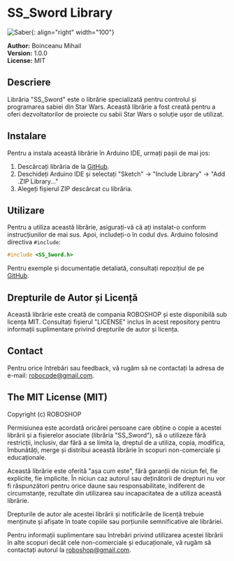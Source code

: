 
# SS_Sword Library

![Saber](saber_image.png){: align="right" width="100"}

**Author:** Boinceanu Mihail  
**Version:** 1.0.0  
**License:** MIT  

## Descriere

Librăria "SS_Sword" este o librărie specializată pentru controlul și programarea sabiei din Star Wars. Această librărie a fost creată pentru a oferi dezvoltatorilor de proiecte cu sabii Star Wars o soluție ușor de utilizat.

## Instalare

Pentru a instala această librărie în Arduino IDE, urmați pașii de mai jos:

1. Descărcați librăria de la [GitHub](https://github.com/miska689/SS_Sword).
2. Deschideți Arduino IDE și selectați "Sketch" -> "Include Library" -> "Add .ZIP Library..."
3. Alegeți fișierul ZIP descărcat cu librăria.

## Utilizare

Pentru a utiliza această librărie, asigurați-vă că ați instalat-o conform instrucțiunilor de mai sus. Apoi, includeți-o în codul dvs. Arduino folosind directiva `#include`:

```cpp
#include <SS_Sword.h>
```

Pentru exemple și documentație detaliată, consultați repozițiul de pe [GitHub](https://github.com/miska689/SS_Sword).

## Drepturile de Autor și Licență

Această librărie este creată de compania ROBOSHOP și este disponibilă sub licența MIT. Consultați fișierul "LICENSE" inclus în acest repository pentru informații suplimentare privind drepturile de autor și licența.

## Contact

Pentru orice întrebări sau feedback, vă rugăm să ne contactați la adresa de e-mail: [robocode@gmail.com](mailto:robocode@gmail.com).

## The MIT License (MIT)

Copyright (c) ROBOSHOP  

Permisiunea este acordată oricărei persoane care obține o copie a acestei librării și a fișierelor asociate (librăria "SS_Sword"), să o utilizeze fără restricții, inclusiv, dar fără a se limita la, dreptul de a utiliza, copia, modifica, îmbunătăți, merge și distribui această librărie în scopuri non-comerciale și educaționale.

Această librărie este oferită "așa cum este", fără garanții de niciun fel, fie explicite, fie implicite. În niciun caz autorul sau deținătorii de drepturi nu vor fi răspunzători pentru orice daune sau responsabilitate, indiferent de circumstanțe, rezultate din utilizarea sau incapacitatea de a utiliza această librărie.

Drepturile de autor ale acestei librării și notificările de licență trebuie menținute și afișate în toate copiile sau porțiunile semnificative ale librăriei.

Pentru informații suplimentare sau întrebări privind utilizarea acestei librării în alte scopuri decât cele non-comerciale și educaționale, vă rugăm să contactați autorul la [roboshop@gmail.com](mailto:roboshop@gmail.com).
